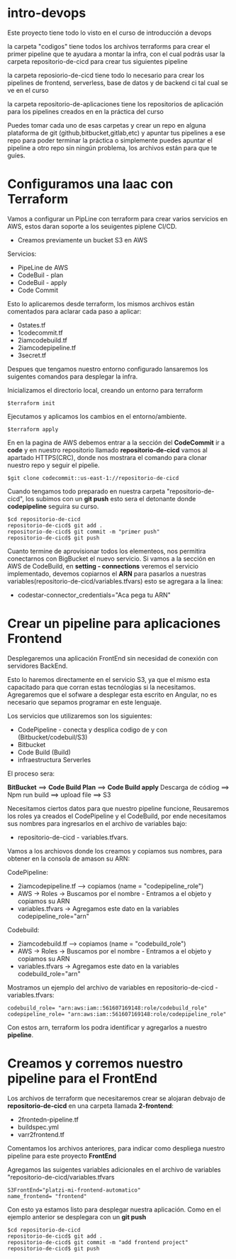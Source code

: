 # intro-devops

Este proyecto tiene todo lo visto en el curso de introducción a devops

la carpeta "codigos" tiene todos los archivos terraforms para crear el primer pipeline que te ayudara a montar la infra, con el cual podrás usar la carpeta repositorio-de-cicd para crear tus siguientes pipeline

la carpeta reposiorio-de-cicd tiene todo lo necesario para crear los pipelines de frontend, serverless, base de datos y de backend ci tal cual se ve en el curso

la carpeta repositorio-de-aplicaciones tiene los repositorios de aplicación para los pipelines creados en en la práctica del curso

Puedes tomar cada uno de esas carpetas y crear un repo en alguna plataforma de git (github,bitbucket,gitlab,etc) y apuntar tus pipelines a ese repo para poder terminar la práctica o simplemente puedes apuntar el pipeline a otro repo sin ningún problema, los archivos están para que te guíes.

# Configuramos una Iaac con Terraform

Vamos a configurar un PipLine con terraform para crear varios servicios en AWS, estos daran soporte a los seuigentes piplene CI/CD.

- Creamos previamente un bucket S3 en AWS

Servicios:

- PipeLine de AWS
- CodeBuil - plan
- CodeBuil - apply
- Code Commit

Esto lo aplicaremos desde terraform, los mismos archivos están comentados para aclarar cada paso a aplicar:
- 0states.tf
- 1codecommit.tf
- 2iamcodebuild.tf
- 2iamcodepipeline.tf
- 3secret.tf


Despues que tengamos nuestro entorno configurado lansaremos los suigentes comandos para desplegar la infra.

Inicializamos el directorio local, creando un entorno para terraform
```
$terraform init
```

Ejecutamos y aplicamos los cambios en el entorno/ambiente.
```
$terraform apply
```

En en la pagina de AWS debemos entrar a la sección del **CodeCommit** ir a **code** y en nuestro repositorio llamado **repositorio-de-cicd** vamos al apartado HTTPS(CRC), donde nos mostrara el comando para clonar nuestro repo y seguir el pipelie.

```
$git clone codecommit::us-east-1://repositorio-de-cicd
```

Cuando tengamos todo preparado en nuestra carpeta "repositorio-de-cicd", los subimos con un **git push** esto sera el 
detonante donde **codepipeline** seguira su curso.

```
$cd repositorio-de-cicd
repositorio-de-cicd$ git add .
repositorio-de-cicd$ git commit -m "primer push"
repositorio-de-cicd$ git push 
```

Cuanto termine de aprovisionar todos los elementeos, nos permitira conectarnos con BigBucket el nuevo servicio.
Si vamos a la sección en AWS de CodeBuild, en **setting - connections** veremos el servicio implementado, devemos copiarnos el **ARN** para pasarlos a nuestras variables(repositorio-de-cicd/variables.tfvars) esto se agregara a la linea:

- codestar-connector_credentials="Aca pega tu ARN"


# Crear un pipeline para aplicaciones Frontend

 Desplegaremos una aplicación FrontEnd sin necesidad de conexión con servidores BackEnd.

 Esto lo haremos directamente en el servicio S3, ya que el mismo esta capacitado para que corran estas tecnólogias si la necesitamos. Agregaremos que el sofware a desplegar esta escrito en Angular, no es necesario que sepamos programar en este lenguaje.

 Los servicios que utilizaremos son los siguientes:

 - CodePipeline - conecta y desplica codigo de y con (Bitbucket/codebuil/S3)
 - Bitbucket
 - Code Build (Build)
 - infraestructura Serverles


El proceso sera:

**BitBucket**       ==>  **Code Build Plan** ==> **Code Build apply**
Descarga de códiog  ==>  Npm run build       ==> upload file ==>  S3


Necesitamos ciertos datos para que nuestro pipeline funcione, 
Reusaremos los roles ya creados el CodePipeline y el CodeBuild, por ende necesitamos 
sus nombres para ingresarlos en el archivo de variables bajo:

- repositorio-de-cicd - variables.tfvars.

Vamos a los archiovos donde los creamos y copiamos sus nombres, para obtener en la consola de amason su ARN:

CodePipeline:
- 2iamcodepipeline.tf --> copiamos (name = "codepipeline_role")
- AWS -> Roles -> Buscamos por el nombre - Entramos a el objeto y copiamos su ARN
- variables.tfvars -> Agregamos este dato en la variables codepipeline_role="arn"

Codebuild:
- 2iamcodebuild.tf --> copiamos (name = "codebuild_role")
- AWS -> Roles -> Buscamos por el nombre - Entramos a el objeto y copiamos su ARN
- variables.tfvars -> Agregamos este dato en la variables codebuild_role="arn"

Mostramos un ejemplo del archivo de variables en repositorio-de-cicd - variables.tfvars:

```
codebuild_role= "arn:aws:iam::561607169148:role/codebuild_role"
codepipeline_role= "arn:aws:iam::561607169148:role/codepipeline_role"
```

Con estos arn, terraform los podra identificar y agregarlos a nuestro **pipeline**.

# Creamos y corremos nuestro pipeline para el FrontEnd

Los archivos de terraform que necesitaremos crear se alojaran debvajo de **repositorio-de-cicd** en una carpeta llamada **2-frontend**:

- 2frontedn-pipeline.tf
- buildspec.yml
- varr2frontend.tf

Comentamos los archivos anteriores, para indicar como despliega nuestro pipeline para este proyecto **FrontEnd**

Agregamos las suigentes variables adicionales en el archivo de variables "repositorio-de-cicd/variables.tfvars

```
S3FrontEnd="platzi-mi-frontend-automatico"
name_frontend= "frontend"
```

Con esto ya estamos listo para desplegar nuestra aplicación. Como en el ejemplo anterior se desplegara con un **git push**

```
$cd repositorio-de-cicd
repositorio-de-cicd$ git add .
repositorio-de-cicd$ git commit -m "add frontend project"
repositorio-de-cicd$ git push 
```